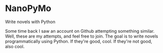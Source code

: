 # NanoPyMo
Write novels with Python

Some time back I saw an account on Github attempting something similar.  Well, these are my attempts, and feel free to join.  The goal is to write novels programmatically using Python.  If they're good, cool.  If they're not good, also cool.

